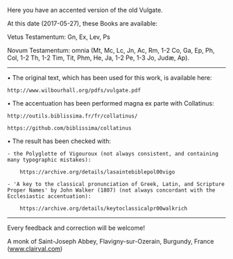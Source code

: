 Here you have an accented version of the old Vulgate.

At this date (2017-05-27), these Books are available:

Vetus Testamentum: Gn, Ex, Lev, Ps

Novum Testamentum: omnia (Mt, Mc, Lc, Jn, Ac, Rm, 1-2 Co, Ga, Ep, Ph, Col, 1-2 Th, 1-2 Tim, Tit, Phm, He, Ja, 1-2 Pe, 1-3 Jo, Judæ, Ap).

------------

• The original text, which has been used for this work, is available here:

	http://www.wilbourhall.org/pdfs/vulgate.pdf

• The accentuation has been performed magna ex parte with Collatinus:

	http://outils.biblissima.fr/fr/collatinus/

	https://github.com/biblissima/collatinus

• The result has been checked with:

	- the Polyglotte of Vigouroux (not always consistent, and containing many typographic mistakes):

		https://archive.org/details/lasaintebiblepol00vigo

	- 'A key to the classical pronunciation of Greek, Latin, and Scripture Proper Names' by John Walker (1807) (not always concordant with the Ecclesiastic accentuation):

		https://archive.org/details/keytoclassicalpr00walkrich

------------

Every feedback and correction will be welcome!

A monk of Saint-Joseph Abbey, Flavigny-sur-Ozerain, Burgundy, France (www.clairval.com)

